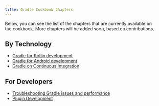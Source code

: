```yaml
---
title: Gradle Cookbook Chapters
---
```


Below, you can see the list of the chapters
that are currently available on the cookbook.
More chapters will be added soon, based on contributions.

## By Technology

- [Gradle for Kotlin development](./kotlin/README.md)
- [Gradle for Android development](./android/README.md)
- [Gradle on Continuous Integration](./ci/README.md)

## For Developers

- [Troubleshooting Gradle issues and performance](./troubleshooting/README.md)
- [Plugin Development](./plugin-development/README.md)
